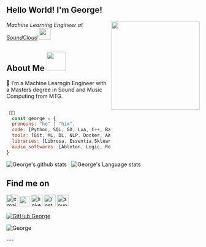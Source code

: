 <h2> Hello World! I'm George!</h2>
<img align='right' src="https://media.giphy.com/media/ahVlmHJzTMxygUxUou/giphy.gif" width="230">
<p><em>Machine Learning Engineer at <a href="http://soundcloud.com/">SoundCloud</a> <img src="https://www.freepnglogos.com/uploads/soundcloud-logo-png/soundcloud-logo-soundcloud-icon-logo-png-transparent-svg-vector-bie-supply-13.png" width="30">
</em></p>

## About Me <img src="https://media.giphy.com/media/209EMjxpj6m81UsCTQ/giphy.gif" width="50"> 
<p>

🌱 I’m a Machine Learngin Engineer with a Masters degree in Sound and Music Computing from MTG. </br>
```javascript

 👨‍💻 
  const george = {
  pronouns: "he" | "him",
  code: [Python, SQL, GO, Lua, C++, Bash, Scala],
  tools: [Git, ML, DL, NLP, Docker, AWS, GCP],
  libraries: [Librosa, Essentia,Sklearn, Tensorflow, Pytorch, Pandas, Music21],
  audio_softwares: [Ableton, Logic, Reaper, Kontakt, Max, Pd]  
}
```

<p>

![George's github stats](https://github-readme-stats.vercel.app/api?username=gnai&show_icons=true&hide_border=true)&nbsp;&nbsp;
![George's Language stats](https://github-readme-stats-eight-theta.vercel.app/api/top-langs/?username=gnai&layout=compact&langs_count=8&hide_border=true)
<br />


## Find me on
<p>
  <a href="mailto:george.naimeh@soundcloud.com"><img src="https://cdn.jsdelivr.net/npm/simple-icons@v3/icons/gmail.svg" width="30" alt="email"/></a>
  <a href="https://twitter.com/gnai29"><img width="26px" src="https://cdn.jsdelivr.net/npm/simple-icons@v3/icons/twitter.svg" /></a>
  <a href="https://www.linkedin.com/in/george-naimeh/"><img src="https://cdn.jsdelivr.net/npm/simple-icons@v3/icons/linkedin.svg" width="30" alt="linkedin"/></a>
  <a href="https://www.instagram.com/lineorcircle"><img src="https://cdn.jsdelivr.net/npm/simple-icons@v3/icons/instagram.svg" width="30" alt="instagram"/></a>
  <a href="https://soundcloud.com/lineorcircle"><img src="https://www.freepnglogos.com/uploads/soundcloud-logo-png/black-soundcloud-logo-transparent-png--8.png" width="30" alt="soundcloud"/></a>

[![GitHub George](https://img.shields.io/github/followers/george?label=follow&style=social)](https://github.com/gnai)


</p>

![George](https://raw.githubusercontent.com/Trilokia/Trilokia/379277808c61ef204768a61bbc5d25bc7798ccf1/bottom_header.svg)
<br>
</p>
---
